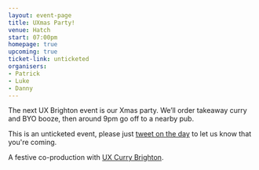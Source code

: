 ```yaml
---
layout: event-page  
title: UXmas Party!
venue: Hatch
start: 07:00pm
homepage: true
upcoming: true
ticket-link: unticketed
organisers:
- Patrick
- Luke
- Danny
---
```


The next UX Brighton event is our Xmas party. We’ll order takeaway curry and BYO booze, then around 9pm go off to a nearby pub.

This is an unticketed event, please just <a href="https://twitter.com/uxbri">tweet on the day</a> to let us know that you're coming.

A festive co-production with <a href="https://twitter.com/uxcurrybrighton">UX Curry Brighton</a>.
